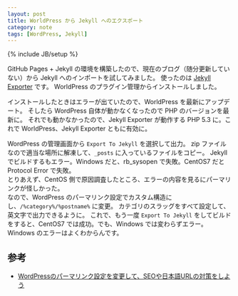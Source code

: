 ```yaml
---
layout: post
title: WorldPress から Jekyll へのエクスポート
category: note
tags: [WordPress, Jekyll]
---
```

{% include JB/setup %}

GitHub Pages + Jekyll の環境を構築したので、現在のブログ（随分更新していない）から Jekyll へのインポートを試してみました。
使ったのは [Jekyll Exporter](https://ja.wordpress.org/plugins/jekyll-exporter/) です。
WorldPress のプラグイン管理からインストールしました。

インストールしたときはエラーが出ていたので、WorldPress を最新にアップデート。
そしたら WordPress 自体が動かなくなったので PHP のバージョンを最新に。
それでも動かなかったので、Jekyll Exporter が動作する PHP 5.3 に。これで WorldPress、Jekyll Exporter ともに有効に。

WordPress の管理画面から `Export To Jekyll` を選択して出力。
zip ファイルなので適当な場所に解凍して、`_posts` に入っているファイルをコピー。
Jekyll でビルドするもエラー。Windows だと、rb_sysopen で失敗。CentOS7 だと Protocol Error で失敗。  
とりあえず、CentOS 側で原因調査したところ、エラーの内容を見るにパーマリンクが怪しかった。  
なので、WordPress のパーマリンク設定でカスタム構造にし、`/%category%/%postname%` に変更。
カテゴリのスラッグをすべて設定して、英文字で出力できるように。
これで、もう一度 `Export To Jekyll` をしてビルドをすると、CentOS7 では成功。でも、Windows では変わらずエラー。
Windows のエラーはよくわからんです。

## 参考
 * [WordPressのパーマリンク設定を変更して、SEOや日本語URLの対策をしよう](http://liginc.co.jp/web/wp/customize/148458)
